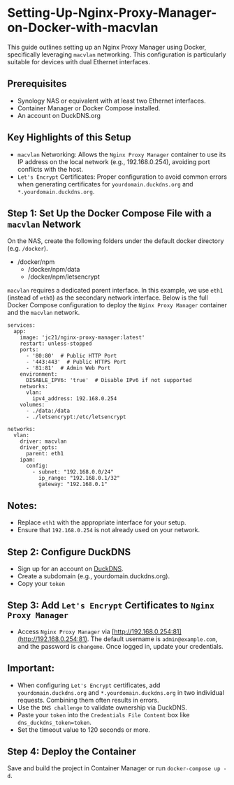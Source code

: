 # Setting-Up-Nginx-Proxy-Manager-on-Docker-with-macvlan
This guide outlines setting up an Nginx Proxy Manager using Docker, specifically leveraging `macvlan` networking. This configuration is particularly suitable for devices with dual Ethernet interfaces.

## Prerequisites
- Synology NAS or equivalent with at least two Ethernet interfaces.
- Container Manager or Docker Compose installed.
- An account on DuckDNS.org

## Key Highlights of this Setup
- `macvlan` Networking: Allows the `Nginx Proxy Manager` container to use its IP address on the local network (e.g., 192.168.0.254), avoiding port conflicts with the host.
- `Let's Encrypt` Certificates: Proper configuration to avoid common errors when generating certificates for `yourdomain.duckdns.org` and `*.yourdomain.duckdns.org`.

## Step 1: Set Up the Docker Compose File with a `macvlan` Network

On the NAS, create the following folders under the default docker directory (e.g. `/docker`).
- /docker/npm
  - /docker/npm/data
  - /docker/npm/letsencrypt

`macvlan` requires a dedicated parent interface. In this example, we use `eth1` (instead of `eth0`) as the secondary network interface. Below is the full Docker Compose configuration to deploy the `Nginx Proxy Manager` container and the `macvlan` network.

```
services:
  app:
    image: 'jc21/nginx-proxy-manager:latest'
    restart: unless-stopped
    ports:
      - '80:80'  # Public HTTP Port
      - '443:443'  # Public HTTPS Port
      - '81:81'  # Admin Web Port
    environment:
      DISABLE_IPV6: 'true'  # Disable IPv6 if not supported
    networks:
      vlan:
        ipv4_address: 192.168.0.254
    volumes:
      - ./data:/data
      - ./letsencrypt:/etc/letsencrypt

networks:
  vlan:
    driver: macvlan
    driver_opts:
      parent: eth1
    ipam:
      config:
        - subnet: "192.168.0.0/24"
          ip_range: "192.168.0.1/32"
          gateway: "192.168.0.1"
```
## Notes:
- Replace `eth1` with the appropriate interface for your setup.
- Ensure that `192.168.0.254` is not already used on your network.

## Step 2: Configure DuckDNS
- Sign up for an account on [DuckDNS](http://www.duckdns.org).
- Create a subdomain (e.g., yourdomain.duckdns.org).
- Copy your `token`

## Step 3: Add `Let's Encrypt` Certificates to `Nginx Proxy Manager`
- Access `Nginx Proxy Manager` via [http://192.168.0.254:81](http://192.168.0.254:81). The default username is `admin@example.com`, and the password is `changeme`. Once logged in, update your credentials. 

## Important:
- When configuring `Let's Encrypt` certificates, add `yourdomain.duckdns.org` and `*.yourdomain.duckdns.org` in two individual requests. Combining them often results in errors.
- Use the `DNS challenge` to validate ownership via DuckDNS.
- Paste your `token` into the `Credentials File Content` box like `dns_duckdns_token=token`.
- Set the timeout value to 120 seconds or more.

## Step 4: Deploy the Container
Save and build the project in Container Manager or run `docker-compose up -d`.

